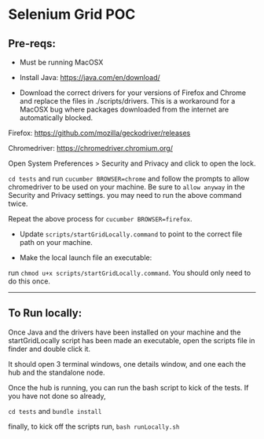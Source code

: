 # Selenium Grid POC

## Pre-reqs:

- Must be running MacOSX

- Install Java: https://java.com/en/download/

- Download the correct drivers for your versions of Firefox and Chrome and replace the files in ./scripts/drivers.
  This is a workaround for a MacOSX bug where packages downloaded from the internet are automatically blocked.

Firefox:
https://github.com/mozilla/geckodriver/releases

Chromedriver:
https://chromedriver.chromium.org/

Open System Preferences > Security and Privacy and click to open the lock.

`cd tests` and run `cucumber BROWSER=chrome` and follow the prompts to allow chromedriver to be used on your machine. Be sure to `allow anyway` in the Security and Privacy settings.
you may need to run the above command twice.

Repeat the above process for `cucumber BROWSER=firefox`.

- Update `scripts/startGridLocally.command` to point to the correct file path on your machine.

- Make the local launch file an executable:

run `chmod u+x scripts/startGridLocally.command`. You should only need to do this once.

---

## To Run locally:

Once Java and the drivers have been installed on your machine and the startGridLocally script has been made an executable, open the scripts file in finder and double click it.

It should open 3 terminal windows, one details window, and one each the hub and the standalone node.

Once the hub is running, you can run the bash script to kick of the tests. If you have not done so already,

`cd tests` and `bundle install`

finally, to kick off the scripts run, `bash runLocally.sh`
